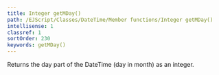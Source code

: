 ```yaml
---
title: Integer getMDay()
path: /EJScript/Classes/DateTime/Member functions/Integer getMDay()
intellisense: 1
classref: 1
sortOrder: 230
keywords: getMDay()
---
```


Returns the day part of the DateTime (day in month) as an integer.


